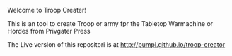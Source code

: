 Welcome to Troop Creater!

This is an tool to create Troop or army fpr the Tabletop Warmachine or Hordes from Privgater Press

The Live version of this repositori is at http://pumpi.github.io/troop-creator